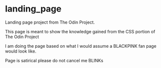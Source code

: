 # landing_page
Landing page project from The Odin Project.

This page is meant to show the knowledge gained from the CSS portion of The Odin Project 

I am doing the page based on what I would assume a BLACKPINK fan page would look like. 

Page is satirical please do not cancel me BLINKs
